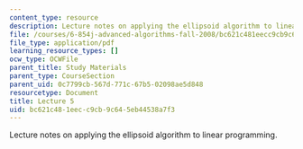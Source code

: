 ```yaml
---
content_type: resource
description: Lecture notes on applying the ellipsoid algorithm to linear programming.
file: /courses/6-854j-advanced-algorithms-fall-2008/bc621c481eecc9cb9c645eb44538a7f3_lect9_26.pdf
file_type: application/pdf
learning_resource_types: []
ocw_type: OCWFile
parent_title: Study Materials
parent_type: CourseSection
parent_uid: 0c7799cb-567d-771c-67b5-02098ae5d848
resourcetype: Document
title: Lecture 5
uid: bc621c48-1eec-c9cb-9c64-5eb44538a7f3
---
```

Lecture notes on applying the ellipsoid algorithm to linear programming.

